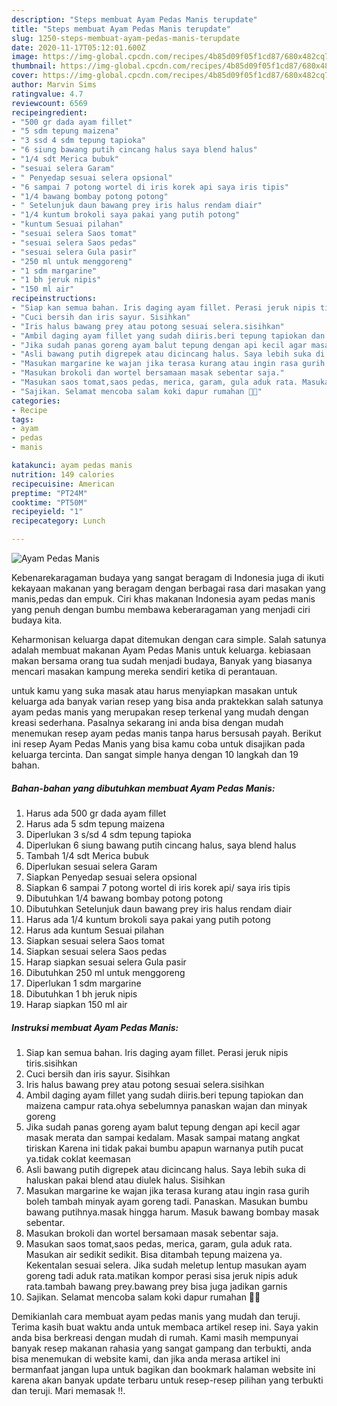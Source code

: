 ```yaml
---
description: "Steps membuat Ayam Pedas Manis terupdate"
title: "Steps membuat Ayam Pedas Manis terupdate"
slug: 1250-steps-membuat-ayam-pedas-manis-terupdate
date: 2020-11-17T05:12:01.600Z
image: https://img-global.cpcdn.com/recipes/4b85d09f05f1cd87/680x482cq70/ayam-pedas-manis-foto-resep-utama.jpg
thumbnail: https://img-global.cpcdn.com/recipes/4b85d09f05f1cd87/680x482cq70/ayam-pedas-manis-foto-resep-utama.jpg
cover: https://img-global.cpcdn.com/recipes/4b85d09f05f1cd87/680x482cq70/ayam-pedas-manis-foto-resep-utama.jpg
author: Marvin Sims
ratingvalue: 4.7
reviewcount: 6569
recipeingredient:
- "500 gr dada ayam fillet"
- "5 sdm tepung maizena"
- "3 ssd 4 sdm tepung tapioka"
- "6 siung bawang putih cincang halus saya blend halus"
- "1/4 sdt Merica bubuk"
- "sesuai selera Garam"
- " Penyedap sesuai selera opsional"
- "6 sampai 7 potong wortel di iris korek api saya iris tipis"
- "1/4 bawang bombay potong potong"
- " Setelunjuk daun bawang prey iris halus rendam diair"
- "1/4 kuntum brokoli saya pakai yang putih potong"
- "kuntum Sesuai pilahan"
- "sesuai selera Saos tomat"
- "sesuai selera Saos pedas"
- "sesuai selera Gula pasir"
- "250 ml untuk menggoreng"
- "1 sdm margarine"
- "1 bh jeruk nipis"
- "150 ml air"
recipeinstructions:
- "Siap kan semua bahan. Iris daging ayam fillet. Perasi jeruk nipis tiris.sisihkan"
- "Cuci bersih dan iris sayur. Sisihkan"
- "Iris halus bawang prey atau potong sesuai selera.sisihkan"
- "Ambil daging ayam fillet yang sudah diiris.beri tepung tapiokan dan maizena campur rata.ohya sebelumnya panaskan wajan dan minyak goreng"
- "Jika sudah panas goreng ayam balut tepung dengan api kecil agar masak merata dan sampai kedalam. Masak sampai matang angkat tiriskan Karena ini tidak pakai bumbu apapun warnanya putih pucat ya.tidak coklat keemasan"
- "Asli bawang putih digrepek atau dicincang halus. Saya lebih suka di haluskan pakai blend atau diulek halus. Sisihkan"
- "Masukan margarine ke wajan jika terasa kurang atau ingin rasa gurih boleh tambah minyak ayam goreng tadi. Panaskan. Masukan bumbu bawang putihnya.masak hingga harum. Masuk bawang bombay masak sebentar."
- "Masukan brokoli dan wortel bersamaan masak sebentar saja."
- "Masukan saos tomat,saos pedas, merica, garam, gula aduk rata. Masukan air sedikit sedikit. Bisa ditambah tepung maizena ya. Kekentalan sesuai selera. Jika sudah meletup lentup masukan ayam goreng tadi aduk rata.matikan kompor perasi sisa jeruk nipis aduk rata.tambah bawang prey.bawang prey bisa juga jadikan garnis"
- "Sajikan. Selamat mencoba salam koki dapur rumahan 👩‍🍳"
categories:
- Recipe
tags:
- ayam
- pedas
- manis

katakunci: ayam pedas manis 
nutrition: 149 calories
recipecuisine: American
preptime: "PT24M"
cooktime: "PT50M"
recipeyield: "1"
recipecategory: Lunch

---
```



![Ayam Pedas Manis](https://img-global.cpcdn.com/recipes/4b85d09f05f1cd87/680x482cq70/ayam-pedas-manis-foto-resep-utama.jpg)

Kebenarekaragaman budaya yang sangat beragam di Indonesia juga di ikuti kekayaan makanan yang beragam dengan berbagai rasa dari masakan yang manis,pedas dan empuk. Ciri khas makanan Indonesia ayam pedas manis yang penuh dengan bumbu membawa keberaragaman yang menjadi ciri budaya kita.




Keharmonisan keluarga dapat ditemukan dengan cara simple. Salah satunya adalah membuat makanan Ayam Pedas Manis untuk keluarga. kebiasaan makan bersama orang tua sudah menjadi budaya, Banyak yang biasanya mencari masakan kampung mereka sendiri ketika di perantauan.

untuk kamu yang suka masak atau harus menyiapkan masakan untuk keluarga ada banyak varian resep yang bisa anda praktekkan salah satunya ayam pedas manis yang merupakan resep terkenal yang mudah dengan kreasi sederhana. Pasalnya sekarang ini anda bisa dengan mudah menemukan resep ayam pedas manis tanpa harus bersusah payah.
Berikut ini resep Ayam Pedas Manis yang bisa kamu coba untuk disajikan pada keluarga tercinta. Dan sangat simple hanya dengan 10 langkah dan 19 bahan.


<!--inarticleads1-->

##### Bahan-bahan yang dibutuhkan membuat Ayam Pedas Manis:

1. Harus ada 500 gr dada ayam fillet
1. Harus ada 5 sdm tepung maizena
1. Diperlukan 3 s/sd 4 sdm tepung tapioka
1. Diperlukan 6 siung bawang putih cincang halus, saya blend halus
1. Tambah 1/4 sdt Merica bubuk
1. Diperlukan sesuai selera Garam
1. Siapkan  Penyedap sesuai selera opsional
1. Siapkan 6 sampai 7 potong wortel di iris korek api/ saya iris tipis
1. Dibutuhkan 1/4 bawang bombay potong potong
1. Dibutuhkan  Setelunjuk daun bawang prey iris halus rendam diair
1. Harus ada 1/4 kuntum brokoli saya pakai yang putih potong
1. Harus ada kuntum Sesuai pilahan
1. Siapkan sesuai selera Saos tomat
1. Siapkan sesuai selera Saos pedas
1. Harap siapkan sesuai selera Gula pasir
1. Dibutuhkan 250 ml untuk menggoreng
1. Diperlukan 1 sdm margarine
1. Dibutuhkan 1 bh jeruk nipis
1. Harap siapkan 150 ml air




<!--inarticleads2-->

##### Instruksi membuat  Ayam Pedas Manis:

1. Siap kan semua bahan. Iris daging ayam fillet. Perasi jeruk nipis tiris.sisihkan
1. Cuci bersih dan iris sayur. Sisihkan
1. Iris halus bawang prey atau potong sesuai selera.sisihkan
1. Ambil daging ayam fillet yang sudah diiris.beri tepung tapiokan dan maizena campur rata.ohya sebelumnya panaskan wajan dan minyak goreng
1. Jika sudah panas goreng ayam balut tepung dengan api kecil agar masak merata dan sampai kedalam. Masak sampai matang angkat tiriskan Karena ini tidak pakai bumbu apapun warnanya putih pucat ya.tidak coklat keemasan
1. Asli bawang putih digrepek atau dicincang halus. Saya lebih suka di haluskan pakai blend atau diulek halus. Sisihkan
1. Masukan margarine ke wajan jika terasa kurang atau ingin rasa gurih boleh tambah minyak ayam goreng tadi. Panaskan. Masukan bumbu bawang putihnya.masak hingga harum. Masuk bawang bombay masak sebentar.
1. Masukan brokoli dan wortel bersamaan masak sebentar saja.
1. Masukan saos tomat,saos pedas, merica, garam, gula aduk rata. Masukan air sedikit sedikit. Bisa ditambah tepung maizena ya. Kekentalan sesuai selera. Jika sudah meletup lentup masukan ayam goreng tadi aduk rata.matikan kompor perasi sisa jeruk nipis aduk rata.tambah bawang prey.bawang prey bisa juga jadikan garnis
1. Sajikan. Selamat mencoba salam koki dapur rumahan 👩‍🍳




Demikianlah cara membuat ayam pedas manis yang mudah dan teruji. Terima kasih buat waktu anda untuk membaca artikel resep ini. Saya yakin anda bisa berkreasi dengan mudah di rumah. Kami masih mempunyai banyak resep makanan rahasia yang sangat gampang dan terbukti, anda bisa menemukan di website kami, dan jika anda merasa artikel ini bermanfaat jangan lupa untuk bagikan dan bookmark halaman website ini karena akan banyak update terbaru untuk resep-resep pilihan yang terbukti dan teruji. Mari memasak !!. 
